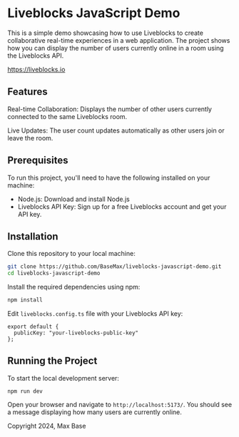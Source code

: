 # Liveblocks JavaScript Demo

This is a simple demo showcasing how to use Liveblocks to create collaborative real-time experiences in a web application. The project shows how you can display the number of users currently online in a room using the Liveblocks API.

https://liveblocks.io

## Features

Real-time Collaboration: Displays the number of other users currently connected to the same Liveblocks room.

Live Updates: The user count updates automatically as other users join or leave the room.

## Prerequisites

To run this project, you'll need to have the following installed on your machine:

- Node.js: Download and install Node.js
- Liveblocks API Key: Sign up for a free Liveblocks account and get your API key.

## Installation

Clone this repository to your local machine:

```bash
git clone https://github.com/BaseMax/liveblocks-javascript-demo.git
cd liveblocks-javascript-demo
```

Install the required dependencies using npm:

```bash
npm install
```

Edit `liveblocks.config.ts` file with your Liveblocks API key:

```
export default {
  publicKey: "your-liveblocks-public-key"
};
```

## Running the Project

To start the local development server:

```
npm run dev
```

Open your browser and navigate to `http://localhost:5173/`. You should see a message displaying how many users are currently online.

Copyright 2024, Max Base
